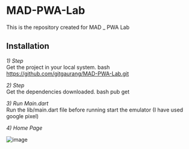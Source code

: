 # MAD-PWA-Lab

This is the repository created for MAD \_ PWA Lab

## Installation

_1) Step_ </br>
Get the project in your local system.
bash
https://github.com/gitgaurang/MAD-PWA-Lab.git

_2) Step_</br>
Get the dependencies downloaded.
bash
pub get

_3) Run Main.dart_</br>
Run the lib/main.dart file before running start the emulator (I have used google pixel)

_4) Home Page_

![image](https://github.com/gitgaurang/MAD-PWA-Lab/assets/110775283/b22f60a0-03cd-457c-a7d8-3374d0602e15)
